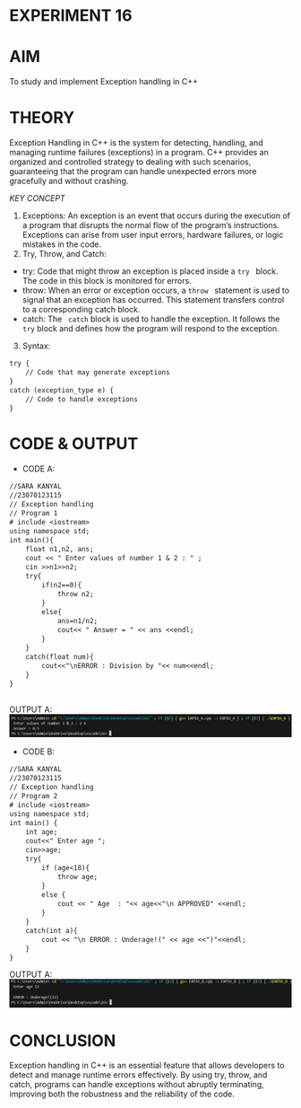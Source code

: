 # EXPERIMENT 16
# AIM
To study and implement Exception handling in C++
# THEORY
Exception Handling in C++ is the system for detecting, handling, and managing runtime failures (exceptions) in a program. C++ provides an organized and controlled strategy to dealing with such scenarios, guaranteeing that the program can handle unexpected errors more gracefully and without crashing. <BR>

*KEY CONCEPT* <BR>
1. Exceptions: An exception is an event that occurs during the execution of a program that disrupts the normal flow of the program’s instructions. Exceptions can arise from user input errors, hardware failures, or logic mistakes in the code. <BR>
2. Try, Throw, and Catch: <BR>
* try: Code that might throw an exception is placed inside a `try ` block. The code in this block is monitored for errors. <BR>
* throw: When an error or exception occurs, a `throw ` statement is used to signal that an exception has occurred. This statement transfers control to a corresponding catch block. <BR>
* catch: The ` catch` block is used to handle the exception. It follows the `try` block and defines how the program will respond to the exception. <BR>
3. Syntax:
``` 
try {
    // Code that may generate exceptions
}
catch (exception_type e) {
    // Code to handle exceptions
}
```
# CODE & OUTPUT
* CODE A:
```
//SARA KANYAL
//23070123115
// Exception handling 
// Program 1
# include <iostream>
using namespace std;
int main(){
    float n1,n2, ans;
    cout << " Enter values of number 1 & 2 : " ;
    cin >>n1>>n2;
    try{
        if(n2==0){
            throw n2;
        }
        else{
            ans=n1/n2;
            cout<< " Answer = " << ans <<endl;
        }
    }
    catch(float num){
        cout<<"\nERROR : Division by "<< num<<endl;
    }
}


```
OUTPUT A:
 ![EXP16A](https://github.com/sarakanyal03/CDS_Experiment16/blob/main/16A.png )
* CODE B:
```
//SARA KANYAL
//23070123115
// Exception handling 
// Program 2
# include <iostream>
using namespace std;
int main() {
    int age;
    cout<<" Enter age ";
    cin>>age;
    try{
        if (age<18){
            throw age;
        }
        else {
            cout << " Age  : "<< age<<"\n APPROVED" <<endl;
        }
    }
    catch(int a){
        cout << "\n ERROR : Underage!(" << age <<")"<<endl;
    }
}
```
OUTPUT A:
 ![EXP16B]( https://github.com/sarakanyal03/CDS_Experiment16/blob/main/16B.png)
# CONCLUSION
Exception handling in C++ is an essential feature that allows developers to detect and manage runtime errors effectively. By using try, throw, and catch, programs can handle exceptions without abruptly terminating, improving both the robustness and the reliability of the code.
